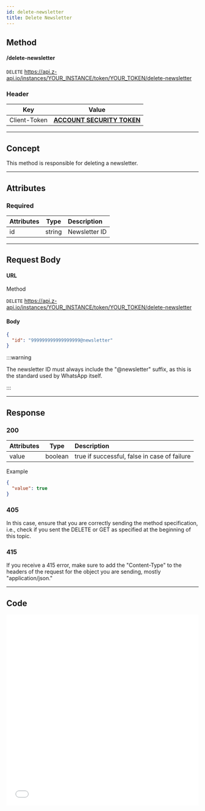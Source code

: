 ```yaml
---
id: delete-newsletter
title: Delete Newsletter
---
```


## Method

#### /delete-newsletter

`DELETE` https://api.z-api.io/instances/YOUR_INSTANCE/token/YOUR_TOKEN/delete-newsletter

### Header

|      Key       |            Value            |
| :------------: |     :-----------------:     |
|  Client-Token  | **[ACCOUNT SECURITY TOKEN](../security/client-token)** |

---

## Concept

This method is responsible for deleting a newsletter.

---

## Attributes

### Required

| Attributes | Type    | Description    |
| :--------- | :-----: | :------------- |
| id         | string  | Newsletter ID     |

---

## Request Body

#### URL

Method

`DELETE` https://api.z-api.io/instances/YOUR_INSTANCE/token/YOUR_TOKEN/delete-newsletter

#### Body

```json
{
  "id": "999999999999999999@newsletter"
}
```

:::warning

The newsletter ID must always include the "@newsletter" suffix, as this is the standard used by WhatsApp itself.

:::

---

## Response

### 200

| Attributes | Type    | Description                                      |
| :--------- | :-----: | :------------------------------------------------ |
| value      | boolean | true if successful, false in case of failure |

Example

```json
{
  "value": true
}
```

### 405

In this case, ensure that you are correctly sending the method specification, i.e., check if you sent the DELETE or GET as specified at the beginning of this topic.

### 415

If you receive a 415 error, make sure to add the "Content-Type" to the headers of the request for the object you are sending, mostly "application/json."

<!-- --- -->

---

## Code

<iframe src="//api.apiembed.com/?source=https://raw.githubusercontent.com/Z-API/z-api-docs/main/json-examples/delete-newsletter.json&targets=all" frameborder="0" scrolling="no" width="100%" height="500px" seamless></iframe>
